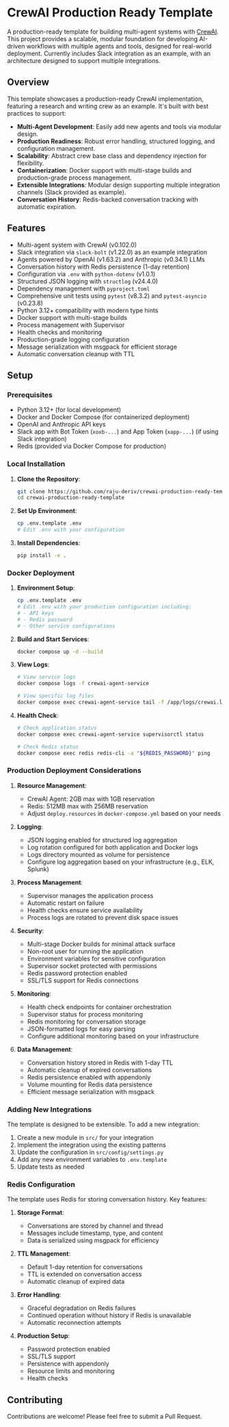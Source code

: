 # CrewAI Production Ready Template

A production-ready template for building multi-agent systems with [CrewAI](https://github.com/joaomdmoura/crewAI). This project provides a scalable, modular foundation for developing AI-driven workflows with multiple agents and tools, designed for real-world deployment. Currently includes Slack integration as an example, with an architecture designed to support multiple integrations.

## Overview

This template showcases a production-ready CrewAI implementation, featuring a research and writing crew as an example. It's built with best practices to support:
- **Multi-Agent Development**: Easily add new agents and tools via modular design.
- **Production Readiness**: Robust error handling, structured logging, and configuration management.
- **Scalability**: Abstract crew base class and dependency injection for flexibility.
- **Containerization**: Docker support with multi-stage builds and production-grade process management.
- **Extensible Integrations**: Modular design supporting multiple integration channels (Slack provided as example).
- **Conversation History**: Redis-backed conversation tracking with automatic expiration.

## Features

- Multi-agent system with CrewAI (v0.102.0)
- Slack integration via `slack-bolt` (v1.22.0) as an example integration
- Agents powered by OpenAI (v1.63.2) and Anthropic (v0.34.1) LLMs
- Conversation history with Redis persistence (1-day retention)
- Configuration via `.env` with `python-dotenv` (v1.0.1)
- Structured JSON logging with `structlog` (v24.4.0)
- Dependency management with `pyproject.toml`
- Comprehensive unit tests using `pytest` (v8.3.2) and `pytest-asyncio` (v0.23.8)
- Python 3.12+ compatibility with modern type hints
- Docker support with multi-stage builds
- Process management with Supervisor
- Health checks and monitoring
- Production-grade logging configuration
- Message serialization with msgpack for efficient storage
- Automatic conversation cleanup with TTL

## Setup

### Prerequisites
- Python 3.12+ (for local development)
- Docker and Docker Compose (for containerized deployment)
- OpenAI and Anthropic API keys
- Slack app with Bot Token (`xoxb-...`) and App Token (`xapp-...`) (if using Slack integration)
- Redis (provided via Docker Compose for production)

### Local Installation
1. **Clone the Repository**:
   ```bash
   git clone https://github.com/raju-deriv/crewai-production-ready-template
   cd crewai-production-ready-template
   ```

2. **Set Up Environment**:
   ```bash
   cp .env.template .env
   # Edit .env with your configuration
   ```

3. **Install Dependencies**:
   ```bash
   pip install -e .
   ```

### Docker Deployment

1. **Environment Setup**:
   ```bash
   cp .env.template .env
   # Edit .env with your production configuration including:
   # - API keys
   # - Redis password
   # - Other service configurations
   ```

2. **Build and Start Services**:
   ```bash
   docker compose up -d --build
   ```

3. **View Logs**:
   ```bash
   # View service logs
   docker compose logs -f crewai-agent-service
   
   # View specific log files
   docker compose exec crewai-agent-service tail -f /app/logs/crewai.log
   ```

4. **Health Check**:
   ```bash
   # Check application status
   docker compose exec crewai-agent-service supervisorctl status
   
   # Check Redis status
   docker compose exec redis redis-cli -a "${REDIS_PASSWORD}" ping
   ```

### Production Deployment Considerations

1. **Resource Management**:
   - CrewAI Agent: 2GB max with 1GB reservation
   - Redis: 512MB max with 256MB reservation
   - Adjust `deploy.resources` in `docker-compose.yml` based on your needs

2. **Logging**:
   - JSON logging enabled for structured log aggregation
   - Log rotation configured for both application and Docker logs
   - Logs directory mounted as volume for persistence
   - Configure log aggregation based on your infrastructure (e.g., ELK, Splunk)

3. **Process Management**:
   - Supervisor manages the application process
   - Automatic restart on failure
   - Health checks ensure service availability
   - Process logs are rotated to prevent disk space issues

4. **Security**:
   - Multi-stage Docker builds for minimal attack surface
   - Non-root user for running the application
   - Environment variables for sensitive configuration
   - Supervisor socket protected with permissions
   - Redis password protection enabled
   - SSL/TLS support for Redis connections

5. **Monitoring**:
   - Health check endpoints for container orchestration
   - Supervisor status for process monitoring
   - Redis monitoring for conversation storage
   - JSON-formatted logs for easy parsing
   - Configure additional monitoring based on your infrastructure

6. **Data Management**:
   - Conversation history stored in Redis with 1-day TTL
   - Automatic cleanup of expired conversations
   - Redis persistence enabled with appendonly
   - Volume mounting for Redis data persistence
   - Efficient message serialization with msgpack

### Adding New Integrations

The template is designed to be extensible. To add a new integration:

1. Create a new module in `src/` for your integration
2. Implement the integration using the existing patterns
3. Update the configuration in `src/config/settings.py`
4. Add any new environment variables to `.env.template`
5. Update tests as needed

### Redis Configuration

The template uses Redis for storing conversation history. Key features:

1. **Storage Format**:
   - Conversations are stored by channel and thread
   - Messages include timestamp, type, and content
   - Data is serialized using msgpack for efficiency

2. **TTL Management**:
   - Default 1-day retention for conversations
   - TTL is extended on conversation access
   - Automatic cleanup of expired data

3. **Error Handling**:
   - Graceful degradation on Redis failures
   - Continued operation without history if Redis is unavailable
   - Automatic reconnection attempts

4. **Production Setup**:
   - Password protection enabled
   - SSL/TLS support
   - Persistence with appendonly
   - Resource limits and monitoring
   - Health checks

## Contributing

Contributions are welcome! Please feel free to submit a Pull Request.
